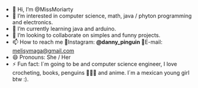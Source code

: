 - 👋 Hi, I’m @MissMoriarty
- 👀 I’m interested in computer science, math, java / phyton programming and electronics.
- 🌱 I’m currently learning java and arduino.
- 💞️ I’m looking to collaborate on simples and funny projects.
- 📫 How to reach me 🐣Instagram: <b> @danny_pinguin </b> 🦋E-mail: melisymaga@gmail.com 
- 😄 Pronouns: She / Her
- ⚡ Fun fact: I´m going to be and computer science engineer, I love crocheting, books, penguins 🐧🐧🐧 and anime. I´m a mexican young girl btw :).

<!---
MissMoriarty/MissMoriarty is a ✨ special ✨ repository because its `README.md` (this file) appears on your GitHub profile.
You can click the Preview link to take a look at your changes.
--->
